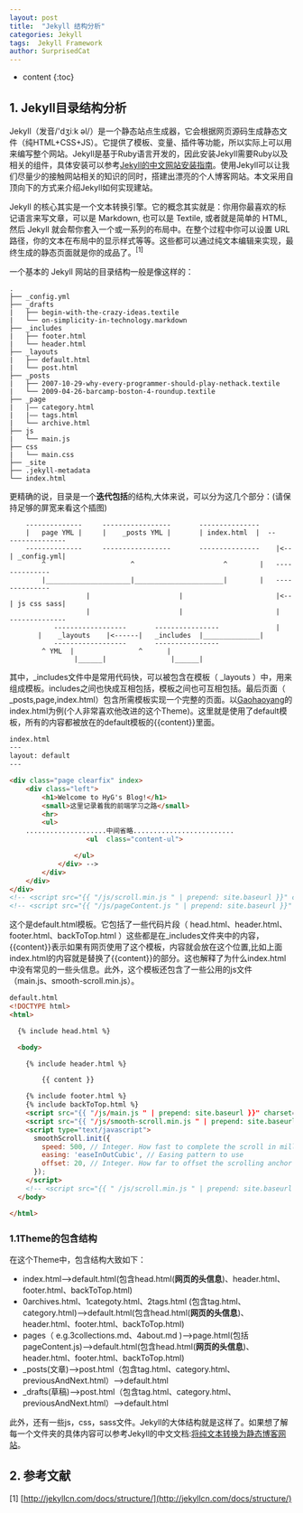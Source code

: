 ```yaml
---
layout: post
title:  "Jekyll 结构分析"
categories: Jekyll
tags:  Jekyll Framework
author: SurprisedCat
---
```


* content 
{:toc}

## 1. Jekyll目录结构分析

Jekyll（发音/'dʒiːk əl/）是一个静态站点生成器，它会根据网页源码生成静态文件（纯HTML+CSS+JS）。它提供了模板、变量、插件等功能，所以实际上可以用来编写整个网站。Jekyll是基于Ruby语言开发的，因此安装Jekyll需要Ruby以及相关的组件，具体安装可以参考[Jekyll的中文网站安装指南](http://jekyllcn.com/docs/installation/)。使用Jekyll可以让我们尽量少的接触网站相关的知识的同时，搭建出漂亮的个人博客网站。本文采用自顶向下的方式来介绍Jekyll如何实现建站。

Jekyll 的核心其实是一个文本转换引擎。它的概念其实就是：你用你最喜欢的标记语言来写文章，可以是 Markdown, 也可以是 Textile, 或者就是简单的 HTML, 然后 Jekyll 就会帮你套入一个或一系列的布局中。在整个过程中你可以设置 URL 路径，你的文本在布局中的显示样式等等。这些都可以通过纯文本编辑来实现，最终生成的静态页面就是你的成品了。$^{[1]}$

一个基本的 Jekyll 网站的目录结构一般是像这样的：

<!--excerpt_separator_here-->

```shell
.
├── _config.yml
├── _drafts
|   ├── begin-with-the-crazy-ideas.textile
|   └── on-simplicity-in-technology.markdown
├── _includes
|   ├── footer.html
|   └── header.html
├── _layouts
|   ├── default.html
|   └── post.html
├── _posts
|   ├── 2007-10-29-why-every-programmer-should-play-nethack.textile
|   └── 2009-04-26-barcamp-boston-4-roundup.textile
├── _page
|   |—— category.html
|   |—— tags.html
|   └── archive.html
├── js
|   └── main.js
├── css
|   └── main.css
├── _site
├── .jekyll-metadata
└── index.html
```

更精确的说，目录是一个**迭代包括**的结构,大体来说，可以分为这几个部分：(请保持足够的屏宽来看这个插图)

```shell
    --------------     -----------------       ---------------  
    |   page YML |     |    _posts YML |       | index.html  |  --    --------------
    --------------     -----------------       ---------------    |<--| _config.yml|
        ^                     ^                      ^		  |   --------------
        |_____________________|______________________|		  |   --------------
                   |                      |                       |<--| js css sass|
                   |                      |                       |   --------------
           ------------------       ----------------              |
	   |    _layouts    |<------|   _includes  |______________|
           ------------------       ----------------                 
		^ YML  |                ^      |                    
                |______|                |______|
```

其中，_includes文件中是常用代码快，可以被包含在模板（ _layouts ）中，用来组成模板。includes之间也快成互相包括，模板之间也可互相包括。最后页面（ _posts,page,index.html）包含所需模板实现一个完整的页面。以[Gaohaoyang](https://github.com/Gaohaoyang/gaohaoyang.github.io)的index.html为例(个人非常喜欢他改进的这个Theme)。这里就是使用了default模板，所有的内容都被放在的default模板的{{content}}里面。

```html
index.html
---
layout: default
---

<div class="page clearfix" index>
    <div class="left">
        <h1>Welcome to HyG's Blog!</h1>
        <small>这里记录着我的前端学习之路</small>
        <hr>
        <ul>
    ....................中间省略.........................
                   <ul  class="content-ul">

                </ul>
            </div> -->
        </div>
    </div>
</div>
<!-- <script src="{{ "/js/scroll.min.js " | prepend: site.baseurl }}" charset="utf-8"></script> -->
<!-- <script src="{{ "/js/pageContent.js " | prepend: site.baseurl }}" charset="utf-8"></script> -->
```

这个是default.html模板。它包括了一些代码片段（ head.html、header.html、footer.html、backToTop.html ）这些都是在_includes文件夹中的内容，{{content}}表示如果有网页使用了这个模板，内容就会放在这个位置,比如上面index.html的内容就是替换了{{content}}的部分。这也解释了为什么index.html中没有常见的一些头信息。此外，这个模板还包含了一些公用的js文件（main.js、smooth-scroll.min.js）。

```html
default.html
<!DOCTYPE html>
<html>

  {% include head.html %}

  <body>

    {% include header.html %}

        {{ content }}

    {% include footer.html %}
    {% include backToTop.html %}
    <script src="{{ "/js/main.js " | prepend: site.baseurl }}" charset="utf-8"></script>
    <script src="{{ "/js/smooth-scroll.min.js " | prepend: site.baseurl }}" charset="utf-8"></script>
    <script type="text/javascript">
      smoothScroll.init({
        speed: 500, // Integer. How fast to complete the scroll in milliseconds
        easing: 'easeInOutCubic', // Easing pattern to use
        offset: 20, // Integer. How far to offset the scrolling anchor location in pixels
      });
    </script>
    <!-- <script src="{{ " /js/scroll.min.js " | prepend: site.baseurl }}" charset="utf-8"></script> -->
  </body>

</html>
```

### 1.1Theme的包含结构

在这个Theme中，包含结构大致如下：

- index.html-->default.html(包含head.html(**网页的头信息**)、header.html、footer.html、backToTop.html)
- 0archives.html、1categoty.html、2tags.html (包含tag.html、category.html)-->default.html(包含head.html(**网页的头信息**)、header.html、footer.html、backToTop.html)
- pages（ e.g.3collections.md、4about.md )-->page.html(包括pageContent.js)-->default.html(包含head.html(**网页的头信息**)、header.html、footer.html、backToTop.html)
- _posts(文章)-->post.html（包含tag.html、category.html、previousAndNext.html）-->default.html
- _drafts(草稿)-->post.html（包含tag.html、category.html、previousAndNext.html）-->default.html

此外，还有一些js，css，sass文件。Jekyll的大体结构就是这样了。如果想了解每一个文件夹的具体内容可以参考Jekyll的中文文档:[将纯文本转换为静态博客网站](http://jekyllcn.com/docs/home/)。

## 2. 参考文献

[1] [http://jekyllcn.com/docs/structure/](http://jekyllcn.com/docs/structure/)
